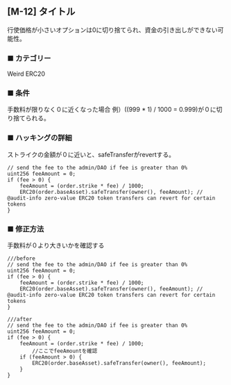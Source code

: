 ## [M-12] タイトル
行使価格が小さいオプションは0に切り捨てられ、資金の引き出しができない可能性。

### ■ カテゴリー
Weird ERC20

### ■ 条件
手数料が限りなく０に近くなった場合
例）((999 * 1) / 1000 = 0.999)が０に切り捨てられる。

### ■ ハッキングの詳細
ストライクの金額が０に近いと、safeTransferがrevertする。

```Solidity
// send the fee to the admin/DAO if fee is greater than 0%
uint256 feeAmount = 0;
if (fee > 0) {
    feeAmount = (order.strike * fee) / 1000;
    ERC20(order.baseAsset).safeTransfer(owner(), feeAmount); // @audit-info zero-value ERC20 token transfers can revert for certain tokens
}
```

### ■ 修正方法
手数料が０より大きいかを確認する

```Solidity
///before
// send the fee to the admin/DAO if fee is greater than 0%
uint256 feeAmount = 0;
if (fee > 0) {
    feeAmount = (order.strike * fee) / 1000;
    ERC20(order.baseAsset).safeTransfer(owner(), feeAmount); // @audit-info zero-value ERC20 token transfers can revert for certain tokens
}

///after
// send the fee to the admin/DAO if fee is greater than 0%
uint256 feeAmount = 0;
if (fee > 0) {
    feeAmount = (order.strike * fee) / 1000;
		//ここでfeeAmountを確認
    if (feeAmount > 0) {
        ERC20(order.baseAsset).safeTransfer(owner(), feeAmount);
    }
}
```
